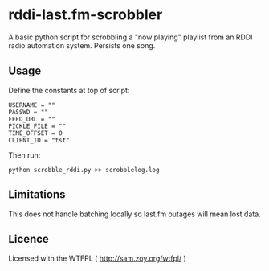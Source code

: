 rddi-last.fm-scrobbler
====================
A basic python script for scrobbling a "now playing" playlist from an RDDI radio automation system. Persists one song.

Usage
--------------
Define the constants at top of script:

    USERNAME = ""
    PASSWD = ""
    FEED_URL = ""
    PICKLE_FILE = ""
    TIME_OFFSET = 0
    CLIENT_ID = "tst"
Then run:
    
    python scrobble_rddi.py >> scrobblelog.log
   
Limitations
----------------
This does not handle batching locally so last.fm outages will mean lost data. 

Licence
-----------
Licensed with the WTFPL ( http://sam.zoy.org/wtfpl/ )